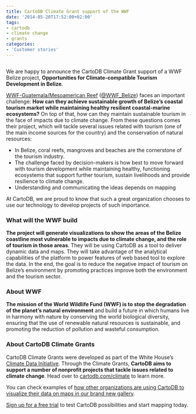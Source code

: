 ```yaml
---
title: CartoDB Climate Grant support of the WWF
date: '2014-05-20T17:52:00+02:00'
tags:
- cartodb
- climate change
- grants
categories:
- 'Customer stories'
---
```


<img alt="" src="http://i.imgur.com/YU8IWxa.png"/>

We are happy to announce the CartoDB Climate Grant support of a WWF Belize project, **Opportunities for Climate-compatible Tourism Development in Belize**.

<a href="http://www.wwfca.org/">WWF-Guatemala/Mesoamerican Reef</a> (<a href="https://twitter.com/WWF_Belize">@WWF_Belize</a>) faces an important challenge: **How can they achieve sustainable growth of Belize’s coastal tourism market while maintaining healthy resilient coastal-marine ecosystems?** On top of that, how can they maintain sustainable tourism in the face of impacts due to climate change. From these questions comes their project, which will tackle several issues related with tourism (one of the main income sources for the country) and the conservation of natural resources:

- In Belize, coral reefs, mangroves and beaches are the cornerstone of the tourism industry.
- The challenge faced by decision-makers is how best to move forward with tourism development while maintaining healthy, functioning ecosystems that support further tourism, sustain livelihoods and provide resilience to climate change.
- Understanding and communicating the ideas depends on mapping

At CartoDB, we are proud to know that such a great organization chooses to use our technology to develop projects of such importance.

### What will the WWF build

**The project will generate visualizations to show the areas of the Belize coastline most vulnerable to impacts due to climate change, and the role of tourism in those areas**. They will be using CartoDB as a tool to deliver dynamic data and maps. They will take advantage of the analytical capabilities of the platform to power features of web based tool to explore the data. In the end, the goal is to reduce the negative impact of tourism on Belize’s environment by promoting practices improve both the environment and the tourism sector.

### About WWF

**The mission of the World Wildlife Fund (WWF) is to stop the degradation of the planet’s natural environment** and build a future in which humans live in harmony with nature by conserving the world biological diversity, ensuring that the use of renewable natural resources is sustainable, and promoting the reduction of pollution and wasteful consumption.

### About CartoDB Climate Grants

CartoDB Climate Grants were developed as part of the White House’s <a href="http://www.whitehouse.gov/the-press-office/2014/03/19/fact-sheet-president-s-climate-data-initiative-empowering-america-s-comm">Climate Data Initiative</a>. Through the Climate Grants, **CartoDB aims to support a number of nonprofit projects that tackle issues related to climate change**. Head over to <a href="http://www.cartodb.com/climate">cartodb.com/climate</a> to learn more.

You can check examples of <a href="http://cartodb.com/gallery">how other organizations are using CartoDB to visualize their data on maps in our brand new gallery</a>.

<a href="http://cartodb.com/pricing">Sign up for a free trial</a> to test CartoDB possibilities and start mapping today.
